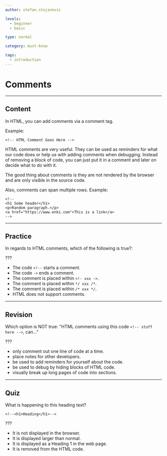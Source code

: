 ```yaml
---
author: stefan.stojanovic

levels:
  - beginner
  - basic

type: normal

category: must-know

tags:
  - introduction
---
```

# Comments
---
## Content

In HTML, you can add comments via a comment tag.

Example:
```
<!-- HTML Comment Goes Here -->
```

HTML comments are very useful. They can be used as reminders for what our code does or help us with adding comments when debugging. Instead of removing a block of code, you can just put it in a comment and later on decide what to do with it.

The good thing about comments is they are not rendered by the browser and are only visible in the source code.

Also, comments can span multiple rows.
Example:
```
<!--
<h1 Some header</h1>
<p>Random paragraph.</p>
<a href="https://www.enki.com">This is a link</a>
-->
```

---
## Practice

In regards to HTML comments, which of the following is true?:

???

* The code `<!--` starts a comment.
* The code `->` ends a comment.
* The comment is placed within `<!- xxx ->`. 
* The comment is placed within `*/ xxx /*`.
* The comment is placed within `/* xxx */`.
* HTML does not support comments.

---
## Revision

Which option is NOT true: "HTML comments using this code `<!-- stuff here -->`, can..."

???

* only comment out one line of code at a time.
* place notes for other developers.
* be used to add reminders for yourself about the code.
* be used to debug by hiding blocks of HTML code.
* visually break up long pages of code into sections.

---
## Quiz

What is happening to this heading text?
```
<!--<h1>Heading</h1>-->
```

???

* It is not displayed in the browser.
* It is displayed larger than normal.
* It is displayed as a Heading 1 in the web page.
* It is removed from the HTML code. 
